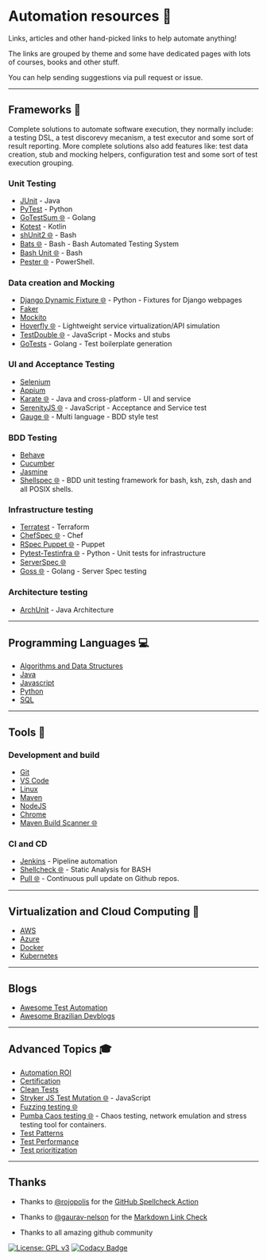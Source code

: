 # Automation resources 🤖

Links, articles and other hand-picked links to help automate anything!

The links are grouped by theme and some have dedicated pages with lots of courses, books and other stuff.

You can help sending suggestions via pull request or issue.

---

## Frameworks 📝

Complete solutions to automate software execution, they normally include: a testing DSL, a test discorevy mecanism, a test executor and some sort of result reporting. More complete solutions also add features like: test data creation, stub and mocking helpers, configuration test and some sort of test execution grouping.

### Unit Testing

- [JUnit](docs/frameworks/junit.md) - Java
- [PyTest](docs/frameworks/pytest.md) - Python
- [GoTestSum 🌐](https://github.com/gotestyourself/gotestsum) - Golang
- [Kotest](https://github.com/kotest/kotest) - Kotlin
- [shUnit2 🌐](https://github.com/kward/shunit2/)   - Bash
- [Bats 🌐](https://github.com/bats-core/bats-core) - Bash - Bash Automated Testing System
- [Bash Unit 🌐](https://github.com/pgrange/bash_unit) - Bash
- [Pester 🌐](https://github.com/pester/Pester) - PowerShell. 

### Data creation and Mocking

- [Django Dynamic Fixture 🌐](https://github.com/paulocheque/django-dynamic-fixture) - Python - Fixtures for Django webpages
- [Faker](docs/frameworks/faker.md)
- [Mockito](docs/frameworks/mockito.md)
- [Hoverfly 🌐](https://github.com/SpectoLabs/hoverfly) - Lightweight service virtualization/API simulation
- [TestDouble 🌐](https://github.com/testdouble/testdouble.js) - JavaScript - Mocks and stubs
- [GoTests](https://github.com/cweill/gotests) - Golang - Test boilerplate generation

### UI and Acceptance Testing

- [Selenium](docs/frameworks/selenium.md)
- [Appium](docs/tools/appium.md)
- [Karate 🌐](https://github.com/intuit/karate) - Java and cross-platform - UI and service
- [SerenityJS 🌐](https://github.com/serenity-js/serenity-js) - JavaScript - Acceptance and Service test
- [Gauge 🌐](https://github.com/getgauge/gauge) - Multi language - BDD style test

### BDD Testing

- [Behave](docs/frameworks/behave.md)
- [Cucumber](docs/frameworks/cucumber.md)
- [Jasmine](docs/frameworks/jasmine.md)
- [Shellspec 🌐](https://github.com/shellspec/shellspec) - BDD unit testing framework for bash, ksh, zsh, dash and all POSIX shells.

### Infrastructure testing

- [Terratest](docs/frameworks/terratest.md) - Terraform
- [ChefSpec 🌐](https://docs.chef.io/workstation/chefspec/) - Chef
- [RSpec Puppet 🌐](https://rspec-puppet.com/) - Puppet
- [Pytest-Testinfra 🌐](https://github.com/pytest-dev/pytest-testinfra) - Python - Unit tests for infrastructure
- [ServerSpec 🌐](https://serverspec.org/)
- [Goss 🌐](https://github.com/aelsabbahy/goss) - Golang - Server Spec testing

### Architecture testing

- [ArchUnit](docs/frameworks/archunit.md) - Java Architecture

---

## Programming Languages 💻

- [Algorithms and Data Structures](docs/programming/algorithms.md)
- [Java](docs/programming/java.md)
- [Javascript](docs/programming/javascript.md)
- [Python](docs/programming/python.md)
- [SQL](docs/programming/sql.md)

---

## Tools 🔨

### Development and build

- [Git](docs/tools/linux.md)
- [VS Code](docs/tools/vscode.md)
- [Linux](docs/tools/git.md)
- [Maven](docs/tools/maven.md)
- [NodeJS](docs/tools/nodejs.md)
- [Chrome](docs/tools/chrome.md)
- [Maven Build Scanner 🌐](https://github.com/intuit/maven-build-scanner)

### CI and CD

- [Jenkins](docs/tools/jenkins.md) - Pipeline automation
- [Shellcheck 🌐](https://github.com/koalaman/shellcheck) - Static Analysis for BASH
- [Pull 🌐](https://github.com/wei/pull) - Continuous pull update on Github repos.

---

## Virtualization and Cloud Computing 🎯

- [AWS](docs/clouds/aws.md)
- [Azure](docs/clouds/azure.md)
- [Docker](docs/tools/docker.md)
- [Kubernetes](docs/tools/kubernetes.md)

---

## Blogs

- [Awesome Test Automation](https://github.com/atinfo/awesome-test-automation)
- [Awesome Brazilian Devblogs](https://github.com/Wmitrut/awesome-brazilian-devblogs)

---

## Advanced Topics 🎓

- [Automation ROI](docs/topics/automation-roi.md)
- [Certification](docs/topics/certification.md)
- [Clean Tests](docs/topics/clean-tests.md)
- [Stryker JS Test Mutation 🌐](https://github.com/stryker-mutator/stryker-js) - JavaScript
- [Fuzzing testing 🌐](https://github.com/google/AFL)
- [Pumba Caos testing 🌐](https://github.com/alexei-led/pumba) - Chaos testing, network emulation and stress testing tool for containers.
- [Test Patterns](docs/topics/test-patterns.md)
- [Test Performance](docs/topics/test-performance.md)
- [Test prioritization](docs/topics/test-priorization.md)

---

## Thanks

- Thanks to [@rojopolis](https://github.com/rojopolis) for the [GitHub Spellcheck Action](https://github.com/rojopolis/spellcheck-github-actions)

- Thanks to [@gaurav-nelson](https://github.com/gaurav-nelson) for the [Markdown Link Check](https://github.com/gaurav-nelson/github-action-markdown-link-check)

- Thanks to all amazing github community

[![License: GPL v3](https://img.shields.io/badge/License-GPLv3-blue.svg)](https://www.gnu.org/licenses/gpl-3.0)
[![Codacy Badge](https://api.codacy.com/project/badge/Grade/cb911d602af6436a9fa5073616aa7815)](https://www.codacy.com/manual/edumco/automation-resources?utm_source=github.com&utm_medium=referral&utm_content=edumco/automation-resources&utm_campaign=Badge_Grade)
